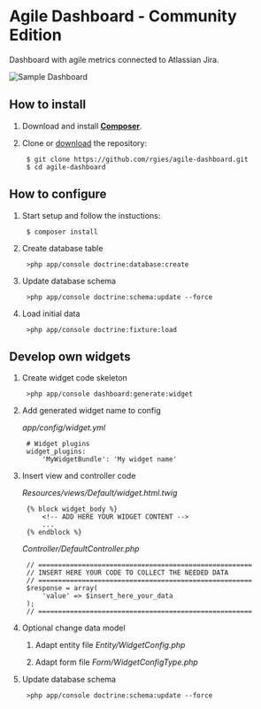 # Agile Dashboard - Community Edition
Dashboard with agile metrics connected to Atlassian Jira.

![Sample Dashboard](http://www.rgies.de/images/agile-dashboard3.jpg)

## How to install

1. Download and install **[Composer](http://getcomposer.org/download)**.

2. Clone or [download](https://github.com/rgies/agile-dashboard/archive/master.zip) the repository:

		$ git clone https://github.com/rgies/agile-dashboard.git
		$ cd agile-dashboard

## How to configure

1. Start setup and follow the instuctions:

		$ composer install

2. Create database table

		>php app/console doctrine:database:create
    
3. Update database schema

		>php app/console doctrine:schema:update --force
		
4. Load initial data

        >php app/console doctrine:fixture:load
    
## Develop own widgets

1. Create widget code skeleton

        >php app/console dashboard:generate:widget
        
2. Add generated widget name to config 

    _app/config/widget.yml_

        # Widget plugins
        widget_plugins:
            'MyWidgetBundle': 'My widget name'

3. Insert view and controller code

    _Resources/views/Default/widget.html.twig_
    
        {% block widget_body %}
            <!-- ADD HERE YOUR WIDGET CONTENT -->
            ...
        {% endblock %}

    _Controller/DefaultController.php_
    
        // ======================================================
        // INSERT HERE YOUR CODE TO COLLECT THE NEEDED DATA
        // ======================================================
        $response = array(
            'value' => $insert_here_your_data
        );
        // ======================================================

4. Optional change data model

    1. Adapt entity file _Entity/WidgetConfig.php_
    
    2. Adapt form file _Form/WidgetConfigType.php_

5. Update database schema

		>php app/console doctrine:schema:update --force
